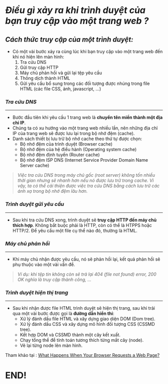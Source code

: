 # *Điều gì xảy ra khi trình duyệt của bạn truy cập vào một trang web ?*

## *Cách thức truy cập của một trình duyệt:*  

- Có một vài bước xảy ra cùng lúc khi bạn truy cập vào một trang web đến khi nó hiện lên màn hình:  
  1. Tra cứu DNS
  2. Gửi truy cập HTTP
  3. Máy chủ phản hồi và gửi lại tệp yêu cầu
  4. Thông dịch thành HTML
  5. Gửi yêu cầu bổ sung trong các đối tượng được nhúng trong file HTML (các file CSS, ảnh, javascript, ...)

### *Tra cứu DNS*
---  
- Bước đầu tiên khi yêu cầu 1 trang web là **chuyển tên miền thành một địa chỉ IP**.  
- Chúng ta có xu hướng vào một trang web nhiều lần, nên những địa chỉ IP của trang web sẽ được lưu lại trong bộ nhớ đệm (cache).  
- Danh sách thiết bị lưu trữ bộ nhớ cache theo thứ tự được chọn:  
  - Bộ nhớ đệm của trình duyệt (Browser cache)  
  - Bộ nhớ đệm của hệ điều hành (Operating system cache)  
  - Bộ nhớ đệm định tuyến (Router cache)
  - Bộ nhớ đệm ISP DNS (Internet Service Provider Domain Name Server cache)  

>*Việc tra cứu DNS trong máy chủ gốc (root server) không tốn nhiều thời gian nhưng sẽ nhanh hơn nếu nó được lưu trữ trong cache. Vì vậy, ta có thể cải thiện được việc tra cứu DNS bằng cách lưu trữ các ánh xạ trong bộ nhớ đệm lâu hơn.*

### *Trình duyệt gửi yêu cầu*
---  
- Sau khi tra cứu DNS xong, trình duyệt sẽ **truy cập HTTP đến máy chủ thích hợp**. Không bắt buộc phải là HTTP, còn có thể là HTPPS hoặc HTTP/2. Để yêu cầu một file cụ thể nào đó, thường là HTML.  

### *Máy chủ phản hồi*
---  
- Khi máy chủ nhận được yêu cầu, nó sẽ phản hồi lại, kết quả phản hồi sẽ phụ thuộc vào một vài vấn đề. 
>*Ví dụ: khi tệp tin không còn sẽ trả lại 404 (file not found) error, 200 OK nghĩa là truy cập thành công, ...* 

### *Trình duyệt hiện thị trang*
---  
- Sau khi nhận được file HTML trình duyệt sẽ hiện thị trang, sau khi trải qua một vài bước được gọi là **đường dẫn hiển thi**:
  - Xử lý đánh dấu file HTML và xây dựng giao diện DOM (Dom tree).  
  - Xử lý đánh dấu CSS và xây dựng mô hình đối tượng CSS (CSSMD tree).
  - Kết hợp DOM và CSSMD thành một cây kết xuất.
  - Chạy tổng thể để tính toán tương thích từng mắt cây (node).
  - Vẽ lại từng node lên màn hình.

Tham khảo tại : [What Happens When Your Browser Requests a Web Page?](https://vanseodesign.com/web-design/browser-requests/)
# END!
